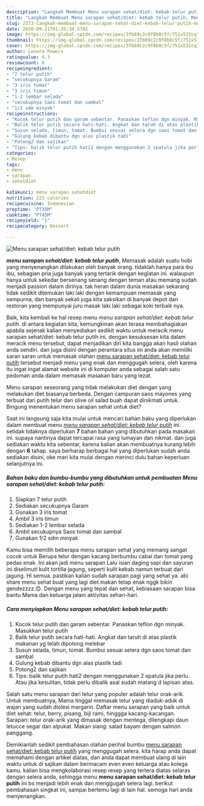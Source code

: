 ```yaml
---
description: "Langkah Membuat Menu sarapan sehat/diet: kebab telur putih, Menggugah Selera"
title: "Langkah Membuat Menu sarapan sehat/diet: kebab telur putih, Menggugah Selera"
slug: 2373-langkah-membuat-menu-sarapan-sehat-diet-kebab-telur-putih-menggugah-selera
date: 2020-09-21T01:35:34.578Z
image: https://img-global.cpcdn.com/recipes/3fb69c2c9f8b0c5f/751x532cq70/menu-sarapan-sehatdiet-kebab-telur-putih-foto-resep-utama.jpg
thumbnail: https://img-global.cpcdn.com/recipes/3fb69c2c9f8b0c5f/751x532cq70/menu-sarapan-sehatdiet-kebab-telur-putih-foto-resep-utama.jpg
cover: https://img-global.cpcdn.com/recipes/3fb69c2c9f8b0c5f/751x532cq70/menu-sarapan-sehatdiet-kebab-telur-putih-foto-resep-utama.jpg
author: Lenora Powers
ratingvalue: 4.3
reviewcount: 8
recipeingredient:
- "7 telur putih"
- "secukupnya Garam"
- "3 iris tomat"
- "3 iris timun"
- "1-2 lembar selada"
- "secukupnya Saos tomat dan sambal"
- "1/2 sdm minyak"
recipeinstructions:
- "Kocok telur putih dan garam sebentar. Panaskan teflon dgn minyak. Masukkan telur putih"
- "Balik telur putih secara hati-hati. Angkat dan taruh di atas plastik makanan yg telah dipotong melebar"
- "Susun selada, timun, tomat. Bumbui sesuai selera dgn saos tomat dan sambal"
- "Gulung kebab dibantu dgn alas plastik tadi"
- "Potong2 dan sajikan"
- "Tips: balik telur putih hati2 dengan menggunakan 2 spatula jika perlu. Atau jika kesulitan, tidak perlu dibalik asal sudah matang d lapisan atas."
categories:
- Resep
tags:
- menu
- sarapan
- sehatdiet

katakunci: menu sarapan sehatdiet 
nutrition: 223 calories
recipecuisine: Indonesian
preptime: "PT35M"
cooktime: "PT45M"
recipeyield: "1"
recipecategory: Dessert

---
```



![Menu sarapan sehat/diet: kebab telur putih](https://img-global.cpcdn.com/recipes/3fb69c2c9f8b0c5f/751x532cq70/menu-sarapan-sehatdiet-kebab-telur-putih-foto-resep-utama.jpg)

<b><i>menu sarapan sehat/diet: kebab telur putih</i></b>, Memasak adalah suatu hobi yang menyenangkan dilakukan oleh banyak orang. tidaklah hanya para ibu ibu, sebagian pria juga banyak yang tertarik dengan kegiatan ini. walaupun hanya untuk sekedar bersenang senang dengan teman atau memang sudah menjadi passion dalam dirinya. tak heran dalam dunia masakan sekarang tidak sedikit ditemukan laki laki dengan kemampuan memasak yang sempurna, dan banyak sekali juga kita saksikan di banyak depot dan restoran yang mempunyai juru masak laki laki sebagai koki terbaik nya.

Baik, kita kembali ke hal resep menu <i>menu sarapan sehat/diet: kebab telur putih</i>. di antara kegiatan kita, kemungkinan akan terasa membahagiakan apabila sejenak kalian menyediakan sedikit waktu untuk meracik menu sarapan sehat/diet: kebab telur putih ini. dengan kesuksesan kita dalam meracik menu tersebut, dapat menjadikan diri kita bangga akan hasil olahan anda sendiri. dan juga disini dengan perantara situs ini anda akan memiliki saran saran untuk memasak olahan <u>menu sarapan sehat/diet: kebab telur putih</u> tersebut menjadi menu yang enak dan menggugah selera, oleh karena itu ingat ingat alamat website ini di komputer anda sebagai salah satu pedoman anda dalam memasak masakan baru yang lezat.

Menu sarapan seseorang yang tidak melakukan diet dengan yang melakukan diet biasanya berbeda. Dengan campuran saos mayones yang terbuat dari putih telur dan olive oil salad buah dapat dinikmati untuk. Bingung menentukan menu sarapan sehat untuk diet?


Saat ini langsung saja kita mulai untuk mencari bahan baku yang diperlukan dalam membuat menu <u><i>menu sarapan sehat/diet: kebab telur putih</i></u> ini. setidak tidaknya diperlukan <b>7</b> bahan bahan yang dibutuhkan pada masakan ini. supaya nantinya dapat tercapai rasa yang lumayan dan nikmat. dan juga sediakan waktu kita sebentar, karena kalian akan membuatnya kurang lebih dengan <b>6</b> tahap. saya berharap berbagai hal yang diperlukan sudah anda sediakan disini, oke mari kita mulai dengan merinci dulu bahan keperluan selanjutnya ini.

<!--inarticleads1-->

##### Bahan baku dan bumbu-bumbu yang dibutuhkan untuk pembuatan Menu sarapan sehat/diet: kebab telur putih:

1. Siapkan 7 telur putih
1. Sediakan secukupnya Garam
1. Gunakan 3 iris tomat
1. Ambil 3 iris timun
1. Sediakan 1-2 lembar selada
1. Ambil secukupnya Saos tomat dan sambal
1. Gunakan 1/2 sdm minyak


Kamu bisa memilih beberapa menu sarapan sehat yang memang sangat cocok untuk Berupa telur dengan kacang berbumbu cabai dan tomat yang pedas enak. Ini akan jadi menu sarapan Lalu isian daging sapi dan sayuran ini diselimuti kulit tortilla jagung, seperti kulit kebab namun terbuat dari jagung. Hi semua. pastikan kalian sudah sarapan pagi yang sehat ya. abi share menu sehat buat yang lagi diet.makan tetap enak nggk bikin gendezzzz.😊. Dengan menu yang tepat dan sehat, kebiasaan sarapan bisa bantu Mama dan keluarga jalani aktivitas sehari-hari. 

<!--inarticleads2-->

##### Cara menyiapkan Menu sarapan sehat/diet: kebab telur putih:

1. Kocok telur putih dan garam sebentar. Panaskan teflon dgn minyak. Masukkan telur putih
1. Balik telur putih secara hati-hati. Angkat dan taruh di atas plastik makanan yg telah dipotong melebar
1. Susun selada, timun, tomat. Bumbui sesuai selera dgn saos tomat dan sambal
1. Gulung kebab dibantu dgn alas plastik tadi
1. Potong2 dan sajikan
1. Tips: balik telur putih hati2 dengan menggunakan 2 spatula jika perlu. Atau jika kesulitan, tidak perlu dibalik asal sudah matang d lapisan atas.


Salah satu menu sarapan dari telur yang populer adalah telur orak-arik. Untuk membuatnya, Mama tinggal memasak telur yang diaduk-aduk di wajan yang sudah diolesi margarin. Daftar menu sarapan yang baik untuk diet sehat: telur, berry, pisang, biji rami, hinggga kacang-kacangan. Sarapan: telur orak-arik yang dimasak dengan mentega, dilengkapi daun letucce segar dan alpukat. Makan siang: salad bayam dengan salmon panggang. 

Demikianlah sedikit pembahasan olahan perihal bumbu <u>menu sarapan sehat/diet: kebab telur putih</u> yang menggugah selera. kita harap anda dapat memahami dengan artikel diatas, dan anda dapat membuat ulang di lain waktu untuk di sajikan dalam bermacam even even keluarga atau kolega kamu. kalian bisa mengkolaborasi resep resep yang tertera diatas selaras dengan selera anda, sehingga menu <b>menu sarapan sehat/diet: kebab telur putih</b> ini bs menjadi lebih enak dan menggugah selera lagi. berikut pembahasan singkat ini, sampai bertemu lagi di lain hal. semoga hari anda menyenangkan.
